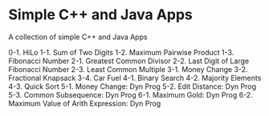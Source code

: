 # Simple C++ and Java Apps
A collection of simple C++ and Java Apps

0-1. HiLo
1-1. Sum of Two Digits
1-2. Maximum Pairwise Product
1-3. Fibonacci Number
2-1. Greatest Common Divisor
2-2. Last Digit of Large Fibonacci Number
2-3. Least Common Multiple
3-1. Money Change
3-2. Fractional Knapsack
3-4. Car Fuel
4-1. Binary Search
4-2. Majority Elements
4-3. Quick Sort
5-1. Money Change: Dyn Prog
5-2. Edit Distance: Dyn Prog
5-3. Common Subsequence: Dyn Prog 
6-1. Maximum Gold: Dyn Prog
6-2. Maximum Value of Arith Expression: Dyn Prog 



